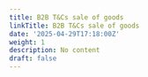 ```yaml
---
title: B2B T&Cs sale of goods
linkTitle: B2B T&Cs sale of goods
date: '2025-04-29T17:18:00Z'
weight: 1
description: No content
draft: false
---
```



